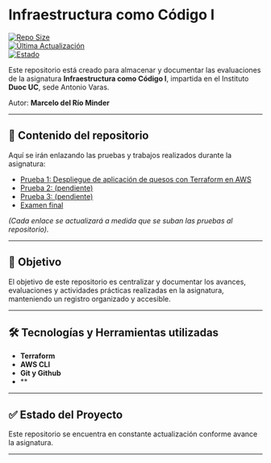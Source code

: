 # Infraestructura como Código I

[![Repo Size](https://img.shields.io/github/repo-size/mdelrio96/Infraestructura-como-codigo-1?color=blue&label=Repo%20Size)](https://github.com/mdelrio96/Infraestructura-como-codigo-1)  
[![Última Actualización](https://img.shields.io/github/last-commit/mdelrio96/Infraestructura-como-codigo-1?color=green&label=Última%20Actualización)](https://github.com/mdelrio96/Infraestructura-como-codigo-1/commits/main)  
[![Estado](https://img.shields.io/badge/Estado-En%20Desarrollo-yellow)](https://github.com/mdelrio96/Infraestructura-como-codigo-1)

Este repositorio está creado para almacenar y documentar las evaluaciones de la asignatura **Infraestructura como Código I**, impartida en el Instituto **Duoc UC**, sede Antonio Varas.  

Autor: **Marcelo del Río Minder**  

---

## 📂 Contenido del repositorio

Aquí se irán enlazando las pruebas y trabajos realizados durante la asignatura:

- [Prueba 1: Despliegue de aplicación de quesos con Terraform en AWS](https://github.com/mdelrio96/Infraestructura-como-codigo-1/tree/main/Prueba1)  
- [Prueba 2: (pendiente)]()  
- [Prueba 3: (pendiente)]()  
- [Examen final]()  

*(Cada enlace se actualizará a medida que se suban las pruebas al repositorio).*

---

## 📌 Objetivo

El objetivo de este repositorio es centralizar y documentar los avances, evaluaciones y actividades prácticas realizadas en la asignatura, manteniendo un registro organizado y accesible.

---

## 🛠️ Tecnologías y Herramientas utilizadas

- **Terraform**  
- **AWS CLI**  
- **Git y Github**
- **   

---

## ✅ Estado del Proyecto

Este repositorio se encuentra en constante actualización conforme avance la asignatura.

---
